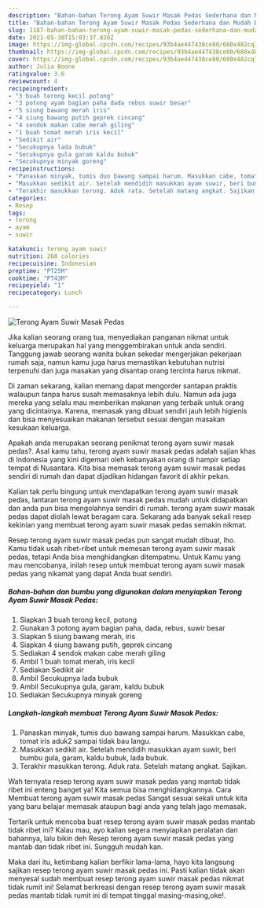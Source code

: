 ```yaml
---
description: "Bahan-bahan Terong Ayam Suwir Masak Pedas Sederhana dan Mudah Dibuat"
title: "Bahan-bahan Terong Ayam Suwir Masak Pedas Sederhana dan Mudah Dibuat"
slug: 1187-bahan-bahan-terong-ayam-suwir-masak-pedas-sederhana-dan-mudah-dibuat
date: 2021-05-30T15:03:37.838Z
image: https://img-global.cpcdn.com/recipes/93b4ae447438ce80/680x482cq70/terong-ayam-suwir-masak-pedas-foto-resep-utama.jpg
thumbnail: https://img-global.cpcdn.com/recipes/93b4ae447438ce80/680x482cq70/terong-ayam-suwir-masak-pedas-foto-resep-utama.jpg
cover: https://img-global.cpcdn.com/recipes/93b4ae447438ce80/680x482cq70/terong-ayam-suwir-masak-pedas-foto-resep-utama.jpg
author: Julia Boone
ratingvalue: 3.6
reviewcount: 4
recipeingredient:
- "3 buah terong kecil potong"
- "3 potong ayam bagian paha dada rebus suwir besar"
- "5 siung bawang merah iris"
- "4 siung bawang putih geprek cincang"
- "4 sendok makan cabe merah giling"
- "1 buah tomat merah iris kecil"
- "Sedikit air"
- "Secukupnya lada bubuk"
- "Secukupnya gula garam kaldu bubuk"
- "Secukupnya minyak goreng"
recipeinstructions:
- "Panaskan minyak, tumis duo bawang sampai harum. Masukkan cabe, tomat iris aduk2 sampai tidak bau langu."
- "Masukkan sedikit air. Setelah mendidih masukkan ayam suwir, beri bumbu gula, garam, kaldu bubuk, lada bubuk."
- "Terakhir masukkan terong. Aduk rata. Setelah matang angkat. Sajikan."
categories:
- Resep
tags:
- terong
- ayam
- suwir

katakunci: terong ayam suwir 
nutrition: 268 calories
recipecuisine: Indonesian
preptime: "PT25M"
cooktime: "PT43M"
recipeyield: "1"
recipecategory: Lunch

---
```



![Terong Ayam Suwir Masak Pedas](https://img-global.cpcdn.com/recipes/93b4ae447438ce80/680x482cq70/terong-ayam-suwir-masak-pedas-foto-resep-utama.jpg)

Jika kalian seorang orang tua, menyediakan panganan nikmat untuk keluarga merupakan hal yang menggembirakan untuk anda sendiri. Tanggung jawab seorang  wanita bukan sekedar mengerjakan pekerjaan rumah saja, namun kamu juga harus memastikan kebutuhan nutrisi terpenuhi dan juga masakan yang disantap orang tercinta harus nikmat.

Di zaman  sekarang, kalian memang dapat mengorder santapan praktis walaupun tanpa harus susah memasaknya lebih dulu. Namun ada juga mereka yang selalu mau memberikan makanan yang terbaik untuk orang yang dicintainya. Karena, memasak yang dibuat sendiri jauh lebih higienis dan bisa menyesuaikan makanan tersebut sesuai dengan masakan kesukaan keluarga. 



Apakah anda merupakan seorang penikmat terong ayam suwir masak pedas?. Asal kamu tahu, terong ayam suwir masak pedas adalah sajian khas di Indonesia yang kini digemari oleh kebanyakan orang di hampir setiap tempat di Nusantara. Kita bisa memasak terong ayam suwir masak pedas sendiri di rumah dan dapat dijadikan hidangan favorit di akhir pekan.

Kalian tak perlu bingung untuk mendapatkan terong ayam suwir masak pedas, lantaran terong ayam suwir masak pedas mudah untuk didapatkan dan anda pun bisa mengolahnya sendiri di rumah. terong ayam suwir masak pedas dapat diolah lewat beragam cara. Sekarang ada banyak sekali resep kekinian yang membuat terong ayam suwir masak pedas semakin nikmat.

Resep terong ayam suwir masak pedas pun sangat mudah dibuat, lho. Kamu tidak usah ribet-ribet untuk memesan terong ayam suwir masak pedas, tetapi Anda bisa menghidangkan ditempatmu. Untuk Kamu yang mau mencobanya, inilah resep untuk membuat terong ayam suwir masak pedas yang nikamat yang dapat Anda buat sendiri.

<!--inarticleads1-->

##### Bahan-bahan dan bumbu yang digunakan dalam menyiapkan Terong Ayam Suwir Masak Pedas:

1. Siapkan 3 buah terong kecil, potong
1. Gunakan 3 potong ayam bagian paha, dada, rebus, suwir besar
1. Siapkan 5 siung bawang merah, iris
1. Siapkan 4 siung bawang putih, geprek cincang
1. Sediakan 4 sendok makan cabe merah giling
1. Ambil 1 buah tomat merah, iris kecil
1. Sediakan Sedikit air
1. Ambil Secukupnya lada bubuk
1. Ambil Secukupnya gula, garam, kaldu bubuk
1. Sediakan Secukupnya minyak goreng




<!--inarticleads2-->

##### Langkah-langkah membuat Terong Ayam Suwir Masak Pedas:

1. Panaskan minyak, tumis duo bawang sampai harum. Masukkan cabe, tomat iris aduk2 sampai tidak bau langu.
1. Masukkan sedikit air. Setelah mendidih masukkan ayam suwir, beri bumbu gula, garam, kaldu bubuk, lada bubuk.
1. Terakhir masukkan terong. Aduk rata. Setelah matang angkat. Sajikan.




Wah ternyata resep terong ayam suwir masak pedas yang mantab tidak ribet ini enteng banget ya! Kita semua bisa menghidangkannya. Cara Membuat terong ayam suwir masak pedas Sangat sesuai sekali untuk kita yang baru belajar memasak ataupun bagi anda yang telah jago memasak.

Tertarik untuk mencoba buat resep terong ayam suwir masak pedas mantab tidak ribet ini? Kalau mau, ayo kalian segera menyiapkan peralatan dan bahannya, lalu bikin deh Resep terong ayam suwir masak pedas yang mantab dan tidak ribet ini. Sungguh mudah kan. 

Maka dari itu, ketimbang kalian berfikir lama-lama, hayo kita langsung sajikan resep terong ayam suwir masak pedas ini. Pasti kalian tiidak akan menyesal sudah membuat resep terong ayam suwir masak pedas nikmat tidak rumit ini! Selamat berkreasi dengan resep terong ayam suwir masak pedas mantab tidak rumit ini di tempat tinggal masing-masing,oke!.


